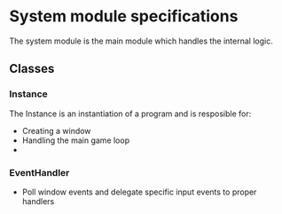 # System module specifications
The system module is the main module which handles the internal logic.

## Classes
### Instance
The Instance is an instantiation of a program and is resposible for:
* Creating a window
* Handling the main game loop
* 

### EventHandler
* Poll window events and delegate specific input events to proper handlers